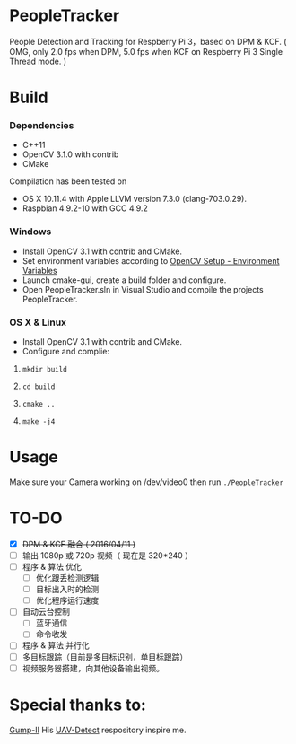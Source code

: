 # PeopleTracker

People Detection and Tracking for Respberry Pi 3，based on DPM &amp; KCF. ( OMG, only 2.0 fps when DPM, 5.0 fps when KCF on Respberry Pi 3 Single Thread mode. )
# Build
### Dependencies
* C++11
* OpenCV 3.1.0 with contrib
* CMake

Compilation has been tested on 

* OS X 10.11.4 with Apple LLVM version 7.3.0 (clang-703.0.29).
* Raspbian 4.9.2-10 with GCC 4.9.2

### Windows
* Install OpenCV 3.1 with contrib and CMake.
* Set environment variables according to [OpenCV Setup - Environment Variables](http://docs.opencv.org/doc/tutorials/introduction/windows_install/windows_install.html#windowssetpathandenviromentvariable)
* Launch cmake-gui, create a build folder and configure.
* Open PeopleTracker.sln in Visual Studio and compile the projects PeopleTracker.

### OS X & Linux
* Install OpenCV 3.1 with contrib and CMake.
* Configure and complie:
	
 1) ``` mkdir build ```
	
 2) ``` cd build ```
	
 3) ``` cmake .. ```
	
 4) ``` make -j4 ```

# Usage
Make sure your Camera working on /dev/video0 
then run `./PeopleTracker`

TO-DO
=============
- [x] ~~DPM & KCF 融合 ( 2016/04/11 )~~
- [ ] 输出 1080p 或 720p 视频（ 现在是 320*240 ）
- [ ] 程序 & 算法 优化
  - [ ] 优化跟丢检测逻辑
  - [ ] 目标出入时的检测
  - [ ] 优化程序运行速度
- [ ] 自动云台控制
  - [ ] 蓝牙通信
  - [ ] 命令收发
- [ ] 程序 & 算法 并行化
- [ ] 多目标跟踪（目前是多目标识别，单目标跟踪）
- [ ] 视频服务器搭建，向其他设备输出视频。

# Special thanks to:
[Gump-II](https://github.com/Gump-II) His [UAV-Detect](https://github.com/Gump-II/UAV-Detect) respository inspire me.